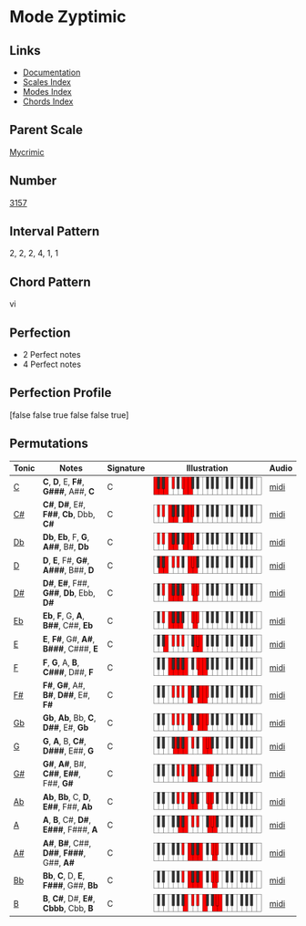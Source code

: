 # Mode Zyptimic

## Links

- [Documentation](README.md)
- [Scales Index](Scales.md)
- [Modes Index](Modes.md)
- [Chords Index](Chords.md)

## Parent Scale

[Mycrimic](ScaleMycrimic.md)

## Number

[3157](https://ianring.com/musictheory/scales/3157)

## Interval Pattern

2, 2, 2, 4, 1, 1

## Chord Pattern

vi

## Perfection

- 2 Perfect notes
- 4 Perfect notes

## Perfection Profile

[false false true false false true]

## Permutations

| Tonic | Notes | Signature | Illustration | Audio |
|-------|-------|-----------|--------------|-------|
| [C](ModeCNaturalZyptimic.md) | **C**, **D**, E, **F#**, **G###**, A##, **C** | C | ![CNaturalZyptimic](ModeCNaturalZyptimic.png) | [midi](https://github.com/edipermadi/music/blob/main/docs/ModeCNaturalZyptimic.mid?raw=true) |
| [C#](ModeCSharpZyptimic.md) | **C#**, **D#**, E#, **F##**, **Cb**, Dbb, **C#** | C | ![CSharpZyptimic](ModeCSharpZyptimic.png) | [midi](https://github.com/edipermadi/music/blob/main/docs/ModeCSharpZyptimic.mid?raw=true) |
| [Db](ModeDFlatZyptimic.md) | **Db**, **Eb**, F, **G**, **A##**, B#, **Db** | C | ![DFlatZyptimic](ModeDFlatZyptimic.png) | [midi](https://github.com/edipermadi/music/blob/main/docs/ModeDFlatZyptimic.mid?raw=true) |
| [D](ModeDNaturalZyptimic.md) | **D**, **E**, F#, **G#**, **A###**, B##, **D** | C | ![DNaturalZyptimic](ModeDNaturalZyptimic.png) | [midi](https://github.com/edipermadi/music/blob/main/docs/ModeDNaturalZyptimic.mid?raw=true) |
| [D#](ModeDSharpZyptimic.md) | **D#**, **E#**, F##, **G##**, **Db**, Ebb, **D#** | C | ![DSharpZyptimic](ModeDSharpZyptimic.png) | [midi](https://github.com/edipermadi/music/blob/main/docs/ModeDSharpZyptimic.mid?raw=true) |
| [Eb](ModeEFlatZyptimic.md) | **Eb**, **F**, G, **A**, **B##**, C##, **Eb** | C | ![EFlatZyptimic](ModeEFlatZyptimic.png) | [midi](https://github.com/edipermadi/music/blob/main/docs/ModeEFlatZyptimic.mid?raw=true) |
| [E](ModeENaturalZyptimic.md) | **E**, **F#**, G#, **A#**, **B###**, C###, **E** | C | ![ENaturalZyptimic](ModeENaturalZyptimic.png) | [midi](https://github.com/edipermadi/music/blob/main/docs/ModeENaturalZyptimic.mid?raw=true) |
| [F](ModeFNaturalZyptimic.md) | **F**, **G**, A, **B**, **C###**, D##, **F** | C | ![FNaturalZyptimic](ModeFNaturalZyptimic.png) | [midi](https://github.com/edipermadi/music/blob/main/docs/ModeFNaturalZyptimic.mid?raw=true) |
| [F#](ModeFSharpZyptimic.md) | **F#**, **G#**, A#, **B#**, **D##**, E#, **F#** | C | ![FSharpZyptimic](ModeFSharpZyptimic.png) | [midi](https://github.com/edipermadi/music/blob/main/docs/ModeFSharpZyptimic.mid?raw=true) |
| [Gb](ModeGFlatZyptimic.md) | **Gb**, **Ab**, Bb, **C**, **D##**, E#, **Gb** | C | ![GFlatZyptimic](ModeGFlatZyptimic.png) | [midi](https://github.com/edipermadi/music/blob/main/docs/ModeGFlatZyptimic.mid?raw=true) |
| [G](ModeGNaturalZyptimic.md) | **G**, **A**, B, **C#**, **D###**, E##, **G** | C | ![GNaturalZyptimic](ModeGNaturalZyptimic.png) | [midi](https://github.com/edipermadi/music/blob/main/docs/ModeGNaturalZyptimic.mid?raw=true) |
| [G#](ModeGSharpZyptimic.md) | **G#**, **A#**, B#, **C##**, **E##**, F##, **G#** | C | ![GSharpZyptimic](ModeGSharpZyptimic.png) | [midi](https://github.com/edipermadi/music/blob/main/docs/ModeGSharpZyptimic.mid?raw=true) |
| [Ab](ModeAFlatZyptimic.md) | **Ab**, **Bb**, C, **D**, **E##**, F##, **Ab** | C | ![AFlatZyptimic](ModeAFlatZyptimic.png) | [midi](https://github.com/edipermadi/music/blob/main/docs/ModeAFlatZyptimic.mid?raw=true) |
| [A](ModeANaturalZyptimic.md) | **A**, **B**, C#, **D#**, **E###**, F###, **A** | C | ![ANaturalZyptimic](ModeANaturalZyptimic.png) | [midi](https://github.com/edipermadi/music/blob/main/docs/ModeANaturalZyptimic.mid?raw=true) |
| [A#](ModeASharpZyptimic.md) | **A#**, **B#**, C##, **D##**, **F###**, G##, **A#** | C | ![ASharpZyptimic](ModeASharpZyptimic.png) | [midi](https://github.com/edipermadi/music/blob/main/docs/ModeASharpZyptimic.mid?raw=true) |
| [Bb](ModeBFlatZyptimic.md) | **Bb**, **C**, D, **E**, **F###**, G##, **Bb** | C | ![BFlatZyptimic](ModeBFlatZyptimic.png) | [midi](https://github.com/edipermadi/music/blob/main/docs/ModeBFlatZyptimic.mid?raw=true) |
| [B](ModeBNaturalZyptimic.md) | **B**, **C#**, D#, **E#**, **Cbbb**, Cbb, **B** | C | ![BNaturalZyptimic](ModeBNaturalZyptimic.png) | [midi](https://github.com/edipermadi/music/blob/main/docs/ModeBNaturalZyptimic.mid?raw=true) |
